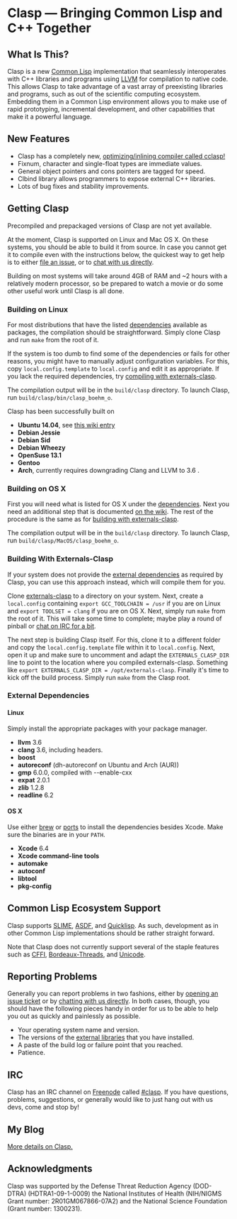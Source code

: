 # Clasp — Bringing Common Lisp and C++ Together

## What Is This?
Clasp is a new [Common Lisp](https://common-lisp.net/) implementation that seamlessly interoperates with C++ libraries and programs using [LLVM](http://llvm.org/) for compilation to native code. This allows Clasp to take advantage of a vast array of preexisting libraries and programs, such as out of the scientific computing ecosystem. Embedding them in a Common Lisp environment allows you to make use of rapid prototyping, incremental development, and other capabilities that make it a powerful language.

## New Features
* Clasp has a completely new, <a href="https://drmeister.wordpress.com/2015/07/30/timing-data-comparing-cclasp-to-c-sbcl-and-python/">optimizing/inlining compiler called cclasp!</a>
* Fixnum, character and single-float types are immediate values.
* General object pointers and cons pointers are tagged for speed.
* Clbind library allows programmers to expose external C++ libraries.
* Lots of bug fixes and stability improvements.

## Getting Clasp
Precompiled and prepackaged versions of Clasp are not yet available. 

At the moment, Clasp is supported on Linux and Mac OS X. On these systems, you should be able to build it from source. In case you cannot get it to compile even with the instructions below, the quickest way to get help is to either [file an issue](#reporting-problems), or to [chat with us directly](#irc).

Building on most systems will take around 4GB of RAM and ~2 hours with a relatively modern processor, so be prepared to watch a movie or do some other useful work until Clasp is all done.

### Building on Linux
For most distributions that have the listed [dependencies](#external-dependencies) available as packages, the compilation should be straightforward. Simply clone Clasp and run `make` from the root of it.

If the system is too dumb to find some of the dependencies or fails for other reasons, you might have to manually adjust configuration variables. For this, copy `local.config.template` to `local.config` and edit it as appropriate. If you lack the required dependencies, try [compiling with externals-clasp](#building-with-externals-clasp).

The compilation output will be in the `build/clasp` directory. To launch Clasp, run `build/clasp/bin/clasp_boehm_o`.

Clasp has been successfully built on

* **Ubuntu 14.04**, see [this wiki entry](https://github.com/drmeister/clasp/wiki/Building-Clasp-0.4-on-Ubuntu)
* **Debian Jessie**
* **Debian Sid**
* **Debian Wheezy**
* **OpenSuse 13.1**
* **Gentoo**
* **Arch**, currently requires downgrading Clang and LLVM to 3.6 .

### Building on OS X
First you will need what is listed for OS X under the [dependencies](#external-dependencies). Next you need an additional step that is documented [on the wiki](https://github.com/drmeister/clasp/wiki/Building-Clasp-on-OS-X-requires-using-the-open-source-version-of-Clang). The rest of the procedure is the same as for [building with externals-clasp](#building-with-externals-clasp).

The compilation output will be in the `build/clasp` directory. To launch Clasp, run `build/clasp/MacOS/clasp_boehm_o`.

### Building With Externals-Clasp
If your system does not provide the [external dependencies](#external-dependencies) as required by Clasp, you can use this approach instead, which will compile them for you.

Clone [externals-clasp](https://github.com/drmeister/externals-clasp) to a directory on your system. Next, create a `local.config` containing `export GCC_TOOLCHAIN = /usr` if you are on Linux and `export TOOLSET = clang` if you are on OS X. Next, simply run `make` from the root of it. This will take some time to complete; maybe play a round of pinball or [chat on IRC for a bit](#irc).

The next step is building Clasp itself. For this, clone it to a different folder and copy the `local.config.template` file within it to `local.config`. Next, open it up and make sure to uncomment and adapt the `EXTERNALS_CLASP_DIR` line to point to the location where you compiled externals-clasp. Something like `export EXTERNALS_CLASP_DIR = /opt/externals-clasp`. Finally it's time to kick off the build process. Simply run `make` from the Clasp root.

### External Dependencies
#### Linux
Simply install the appropriate packages with your package manager.

* **llvm** 3.6
* **clang** 3.6, including headers.
* **boost**
* **autoreconf** (dh-autoreconf on Ubuntu and Arch (AUR))
* **gmp** 6.0.0, compiled with --enable-cxx
* **expat** 2.0.1
* **zlib** 1.2.8
* **readline** 6.2

#### OS X
Use either [brew](http://brew.sh/) or [ports](https://www.macports.org/) to install the dependencies besides Xcode. Make sure the binaries are in your `PATH`.

* **Xcode** 6.4
* **Xcode command-line tools**
* **automake**
* **autoconf**
* **libtool**
* **pkg-config**

## Common Lisp Ecosystem Support
Clasp supports [SLIME](https://common-lisp.net/project/slime/), [ASDF](https://common-lisp.net/project/asdf/), and [Quicklisp](https://www.quicklisp.org/beta/). As such, development as in other Common Lisp implementations should be rather straight forward.

Note that Clasp does not currently support several of the staple features such as [CFFI](https://github.com/drmeister/clasp/issues/162), [Bordeaux-Threads](https://github.com/drmeister/clasp/issues/163), and [Unicode](https://github.com/drmeister/clasp/issues/164).

## Reporting Problems
Generally you can report problems in two fashions, either by [opening an issue ticket](https://github.com/drmeister/clasp/issues/new) or by [chatting with us directly](#irc). In both cases, though, you should have the following pieces handy in order for us to be able to help you out as quickly and painlessly as possible.

* Your operating system name and version.
* The versions of the [external libraries](#external-dependencies) that you have installed.
* A paste of the build log or failure point that you reached.
* Patience.

## IRC
Clasp has an IRC channel on [Freenode](https://freenode.net/) called [#clasp](irc://irc.freenode.net/#clasp). If you have questions, problems, suggestions, or generally would like to just hang out with us devs, come and stop by!

## My Blog

<a href="https://drmeister.wordpress.com">More details on Clasp.</a>

## Acknowledgments
Clasp was supported by the Defense Threat Reduction Agency (DOD-DTRA) (HDTRA1-09-1-0009) the National Institutes of Health (NIH/NIGMS Grant number: 2R01GM067866-07A2) and the National Science Foundation (Grant number: 1300231).
